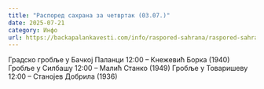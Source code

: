 ```yaml
---
title: "Распоред сахрана за четвртак (03.07.)"
date: 2025-07-21
category: Инфо
url: https://backapalankavesti.com/info/raspored-sahrana/raspored-sahrana-za-cetvrtak-03-07/
---
```


Градско гробље у Бачкој Паланци
12:00 – Кнежевић Борка (1940)
Гробље у Силбашу
12:00 – Малић Станко (1949)
Гробље у Товаришеву
12:00 – Станојев Добрила (1936)
